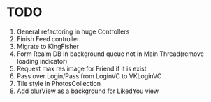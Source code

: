 # TODO

1. General refactoring in huge Controllers 
2. Finish Feed controller.
3. Migrate  to KingFisher
4. Form Realm DB in background queue not in Main Thread(remove loading indicator)
5. Request max res image for Friend if it is exist
6. Pass over Login/Pass from LoginVC to VKLoginVC
7. Tile style in PhotosCollection
8. Add blurView as a background for LikedYou view
